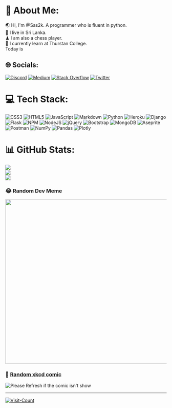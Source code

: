 # 💫 About Me:
🌏 Hi, I'm @Sas2k. A programmer who is fluent in python.<br>🌵 I live in Sri Lanka.<br>♟ I am also a chess player.<br>🏫 I currently learn at Thurstan College.<br> Today is <span id="Date"></span>


## 🌐 Socials:
[![Discord](https://img.shields.io/badge/Discord-%237289DA.svg?logo=discord&logoColor=white)](https://discordapp.com/users/897042859851665438) 
[![Medium](https://img.shields.io/badge/Medium-12100E?logo=medium&logoColor=white)](https://medium.com/@sasenp) 
[![Stack Overflow](https://img.shields.io/badge/-Stackoverflow-FE7A16?logo=stack-overflow&logoColor=white)](https://stackoverflow.com/users/17240786)
[![Twitter](https://img.shields.io/badge/Twitter-%231DA1F2.svg?logo=Twitter&logoColor=white)](https://twitter.com/Sas8dp)

# 💻 Tech Stack:
![CSS3](https://img.shields.io/badge/css3-%231572B6.svg?style=for-the-badge&logo=css3&logoColor=white) ![HTML5](https://img.shields.io/badge/html5-%23E34F26.svg?style=for-the-badge&logo=html5&logoColor=white) ![JavaScript](https://img.shields.io/badge/javascript-%23323330.svg?style=for-the-badge&logo=javascript&logoColor=%23F7DF1E) ![Markdown](https://img.shields.io/badge/markdown-%23000000.svg?style=for-the-badge&logo=markdown&logoColor=white) ![Python](https://img.shields.io/badge/python-3670A0?style=for-the-badge&logo=python&logoColor=ffdd54) ![Heroku](https://img.shields.io/badge/heroku-%23430098.svg?style=for-the-badge&logo=heroku&logoColor=white) ![Django](https://img.shields.io/badge/django-%23092E20.svg?style=for-the-badge&logo=django&logoColor=white) ![Flask](https://img.shields.io/badge/flask-%23000.svg?style=for-the-badge&logo=flask&logoColor=white) ![NPM](https://img.shields.io/badge/NPM-%23000000.svg?style=for-the-badge&logo=npm&logoColor=white) ![NodeJS](https://img.shields.io/badge/node.js-6DA55F?style=for-the-badge&logo=node.js&logoColor=white) ![jQuery](https://img.shields.io/badge/jquery-%230769AD.svg?style=for-the-badge&logo=jquery&logoColor=white) ![Bootstrap](https://img.shields.io/badge/bootstrap-%23563D7C.svg?style=for-the-badge&logo=bootstrap&logoColor=white) ![MongoDB](https://img.shields.io/badge/MongoDB-%234ea94b.svg?style=for-the-badge&logo=mongodb&logoColor=white) ![Aseprite](https://img.shields.io/badge/Aseprite-FFFFFF?style=for-the-badge&logo=Aseprite&logoColor=#7D929E) ![Postman](https://img.shields.io/badge/Postman-FF6C37?style=for-the-badge&logo=postman&logoColor=white) ![NumPy](https://img.shields.io/badge/numpy-%23013243.svg?style=for-the-badge&logo=numpy&logoColor=white) ![Pandas](https://img.shields.io/badge/pandas-%23150458.svg?style=for-the-badge&logo=pandas&logoColor=white) ![Plotly](https://img.shields.io/badge/Plotly-%233F4F75.svg?style=for-the-badge&logo=plotly&logoColor=white)
# 📊 GitHub Stats:
![](https://github-readme-stats.vercel.app/api?username=Sas2k&theme=tokyonight&hide_border=false&include_all_commits=true&count_private=true)<br/>
![](https://github-readme-streak-stats.herokuapp.com/?user=Sas2k&theme=tokyonight&hide_border=false)<br/>
![](https://github-readme-stats.vercel.app/api/top-langs/?username=Sas2k&theme=tokyonight&hide_border=false&include_all_commits=true&count_private=true&layout=compact)

### 😂 Random Dev Meme
<img src="https://random-memer.herokuapp.com/" width="512px"/>

### 💭 [Random xkcd comic](https://github.com/Sas2k/random-xkcder)
<img src="https://random-xkcder.herokuapp.com" title="xkcd" alt="Please Refresh if the comic isn't show">

---
[![Visit-Count](https://visitcount.itsvg.in/api?id=Sas2k&icon=2&color=1)](https://visitcount.itsvg.in)


<script>
date = new Date();
var today = today.getFullYear()+'-'+(today.getMonth()+1)+'-'+today.getDate();
document.getElementById("Date").innerText = today;
</script>
